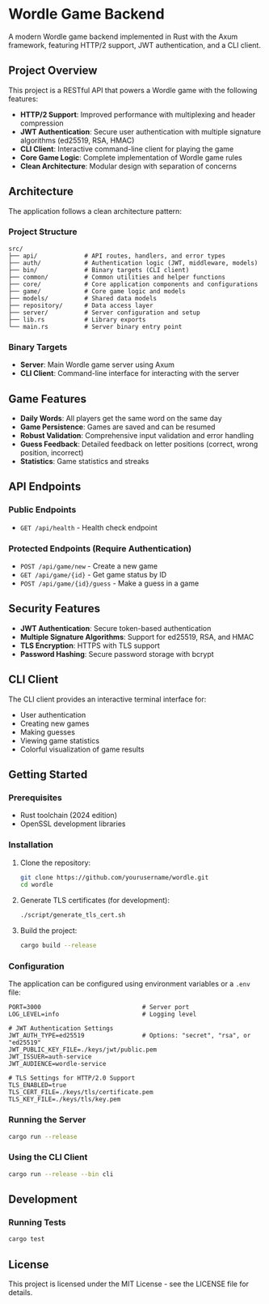 # Wordle Game Backend

A modern Wordle game backend implemented in Rust with the Axum framework, featuring HTTP/2 support, JWT authentication, and a CLI client.

## Project Overview

This project is a RESTful API that powers a Wordle game with the following features:

- **HTTP/2 Support**: Improved performance with multiplexing and header compression
- **JWT Authentication**: Secure user authentication with multiple signature algorithms (ed25519, RSA, HMAC)
- **CLI Client**: Interactive command-line client for playing the game
- **Core Game Logic**: Complete implementation of Wordle game rules
- **Clean Architecture**: Modular design with separation of concerns

## Architecture

The application follows a clean architecture pattern:

### Project Structure

```
src/
├── api/             # API routes, handlers, and error types
├── auth/            # Authentication logic (JWT, middleware, models)
├── bin/             # Binary targets (CLI client)
├── common/          # Common utilities and helper functions
├── core/            # Core application components and configurations
├── game/            # Core game logic and models
├── models/          # Shared data models
├── repository/      # Data access layer
├── server/          # Server configuration and setup
├── lib.rs           # Library exports
└── main.rs          # Server binary entry point
```

### Binary Targets

- **Server**: Main Wordle game server using Axum
- **CLI Client**: Command-line interface for interacting with the server

## Game Features

- **Daily Words**: All players get the same word on the same day
- **Game Persistence**: Games are saved and can be resumed
- **Robust Validation**: Comprehensive input validation and error handling
- **Guess Feedback**: Detailed feedback on letter positions (correct, wrong position, incorrect)
- **Statistics**: Game statistics and streaks

## API Endpoints

### Public Endpoints

- `GET /api/health` - Health check endpoint

### Protected Endpoints (Require Authentication)

- `POST /api/game/new` - Create a new game
- `GET /api/game/{id}` - Get game status by ID
- `POST /api/game/{id}/guess` - Make a guess in a game

## Security Features

- **JWT Authentication**: Secure token-based authentication
- **Multiple Signature Algorithms**: Support for ed25519, RSA, and HMAC
- **TLS Encryption**: HTTPS with TLS support
- **Password Hashing**: Secure password storage with bcrypt

## CLI Client

The CLI client provides an interactive terminal interface for:

- User authentication
- Creating new games
- Making guesses
- Viewing game statistics
- Colorful visualization of game results

## Getting Started

### Prerequisites

- Rust toolchain (2024 edition)
- OpenSSL development libraries

### Installation

1. Clone the repository:
   ```bash
   git clone https://github.com/yourusername/wordle.git
   cd wordle
   ```

2. Generate TLS certificates (for development):
   ```bash
   ./script/generate_tls_cert.sh
   ```

3. Build the project:
   ```bash
   cargo build --release
   ```

### Configuration

The application can be configured using environment variables or a `.env` file:

```
PORT=3000                            # Server port
LOG_LEVEL=info                       # Logging level

# JWT Authentication Settings
JWT_AUTH_TYPE=ed25519                # Options: "secret", "rsa", or "ed25519"
JWT_PUBLIC_KEY_FILE=./keys/jwt/public.pem
JWT_ISSUER=auth-service
JWT_AUDIENCE=wordle-service

# TLS Settings for HTTP/2.0 Support
TLS_ENABLED=true
TLS_CERT_FILE=./keys/tls/certificate.pem
TLS_KEY_FILE=./keys/tls/key.pem
```

### Running the Server

```bash
cargo run --release
```

### Using the CLI Client

```bash
cargo run --release --bin cli
```

## Development

### Running Tests

```bash
cargo test
```

## License

This project is licensed under the MIT License - see the LICENSE file for details. 
